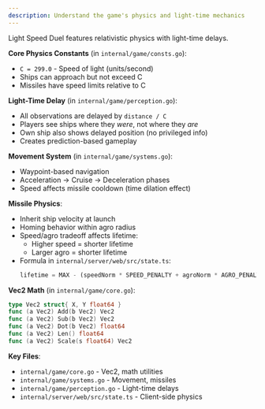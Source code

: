 ```yaml
---
description: Understand the game's physics and light-time mechanics
---
```


Light Speed Duel features relativistic physics with light-time delays.

**Core Physics Constants** (in `internal/game/consts.go`):
- `C = 299.0` - Speed of light (units/second)
- Ships can approach but not exceed C
- Missiles have speed limits relative to C

**Light-Time Delay** (in `internal/game/perception.go`):
- All observations are delayed by `distance / C`
- Players see ships where they *were*, not where they *are*
- Own ship also shows delayed position (no privileged info)
- Creates prediction-based gameplay

**Movement System** (in `internal/game/systems.go`):
- Waypoint-based navigation
- Acceleration → Cruise → Deceleration phases
- Speed affects missile cooldown (time dilation effect)

**Missile Physics**:
- Inherit ship velocity at launch
- Homing behavior within agro radius
- Speed/agro tradeoff affects lifetime:
  - Higher speed = shorter lifetime
  - Larger agro = shorter lifetime
- Formula in `internal/server/web/src/state.ts`:
  ```typescript
  lifetime = MAX - (speedNorm * SPEED_PENALTY + agroNorm * AGRO_PENALTY)
  ```

**Vec2 Math** (in `internal/game/core.go`):
```go
type Vec2 struct{ X, Y float64 }
func (a Vec2) Add(b Vec2) Vec2
func (a Vec2) Sub(b Vec2) Vec2
func (a Vec2) Dot(b Vec2) float64
func (a Vec2) Len() float64
func (a Vec2) Scale(s float64) Vec2
```

**Key Files**:
- `internal/game/core.go` - Vec2, math utilities
- `internal/game/systems.go` - Movement, missiles
- `internal/game/perception.go` - Light-time delays
- `internal/server/web/src/state.ts` - Client-side physics
